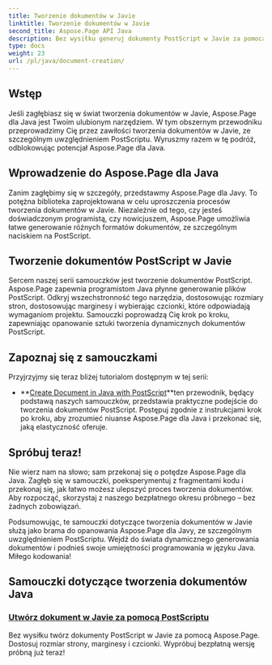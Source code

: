 ```yaml
---
title: Tworzenie dokumentów w Javie
linktitle: Tworzenie dokumentów w Javie
second_title: Aspose.Page API Java
description: Bez wysiłku generuj dokumenty PostScript w Javie za pomocą Aspose.Page. Dostosuj rozmiar strony, marginesy i czcionki. Zapoznaj się z samouczkami dotyczącymi tworzenia dokumentów w języku Java.
type: docs
weight: 23
url: /pl/java/document-creation/
---
```

## Wstęp

Jeśli zagłębiasz się w świat tworzenia dokumentów w Javie, Aspose.Page dla Java jest Twoim ulubionym narzędziem. W tym obszernym przewodniku przeprowadzimy Cię przez zawiłości tworzenia dokumentów w Javie, ze szczególnym uwzględnieniem PostScriptu. Wyruszmy razem w tę podróż, odblokowując potencjał Aspose.Page dla Java.

## Wprowadzenie do Aspose.Page dla Java

Zanim zagłębimy się w szczegóły, przedstawmy Aspose.Page dla Javy. To potężna biblioteka zaprojektowana w celu uproszczenia procesów tworzenia dokumentów w Javie. Niezależnie od tego, czy jesteś doświadczonym programistą, czy nowicjuszem, Aspose.Page umożliwia łatwe generowanie różnych formatów dokumentów, ze szczególnym naciskiem na PostScript.

## Tworzenie dokumentów PostScript w Javie

Sercem naszej serii samouczków jest tworzenie dokumentów PostScript. Aspose.Page zapewnia programistom Java płynne generowanie plików PostScript. Odkryj wszechstronność tego narzędzia, dostosowując rozmiary stron, dostosowując marginesy i wybierając czcionki, które odpowiadają wymaganiom projektu. Samouczki poprowadzą Cię krok po kroku, zapewniając opanowanie sztuki tworzenia dynamicznych dokumentów PostScript.

## Zapoznaj się z samouczkami

Przyjrzyjmy się teraz bliżej tutorialom dostępnym w tej serii:

- **[Create Document in Java with PostScript](./postscript/)**ten przewodnik, będący podstawą naszych samouczków, przedstawia praktyczne podejście do tworzenia dokumentów PostScript. Postępuj zgodnie z instrukcjami krok po kroku, aby zrozumieć niuanse Aspose.Page dla Java i przekonać się, jaką elastyczność oferuje.

## Spróbuj teraz!

Nie wierz nam na słowo; sam przekonaj się o potędze Aspose.Page dla Java. Zagłęb się w samouczki, poeksperymentuj z fragmentami kodu i przekonaj się, jak łatwo możesz ulepszyć proces tworzenia dokumentów. Aby rozpocząć, skorzystaj z naszego bezpłatnego okresu próbnego – bez żadnych zobowiązań.

Podsumowując, te samouczki dotyczące tworzenia dokumentów w Javie służą jako brama do opanowania Aspose.Page dla Javy, ze szczególnym uwzględnieniem PostScriptu. Wejdź do świata dynamicznego generowania dokumentów i podnieś swoje umiejętności programowania w języku Java. Miłego kodowania!
## Samouczki dotyczące tworzenia dokumentów Java
### [Utwórz dokument w Javie za pomocą PostScriptu](./postscript/)
Bez wysiłku twórz dokumenty PostScript w Javie za pomocą Aspose.Page. Dostosuj rozmiar strony, marginesy i czcionki. Wypróbuj bezpłatną wersję próbną już teraz!
